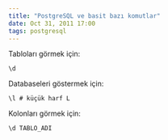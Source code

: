 ```yaml
---
title: "PostgreSQL ve basit bazı komutlar"
date: Oct 31, 2011 17:00
tags: postgresql
---
```


Tabloları görmek için:

    \d

Databaseleri göstermek için:

    \l # küçük harf L

Kolonları görmek için:

    \d TABLO_ADI